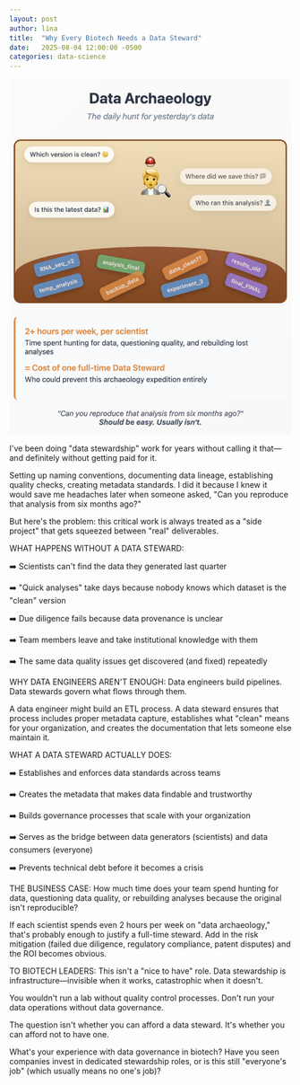 ```yaml
---
layout: post
author: lina
title:  "Why Every Biotech Needs a Data Steward"
date:   2025-08-04 12:00:00 -0500
categories: data-science
---
```


![Data Archeolgy is too expensive](/assets/images/posts/2025-08-04-why-every-biotech-needs-a-data-steward.png)

I've been doing "data stewardship" work for years without calling it that—and definitely without getting paid for it.

Setting up naming conventions, documenting data lineage, establishing quality checks, creating metadata standards. I did it because I knew it would save me headaches later when someone asked, "Can you reproduce that analysis from six months ago?"

But here's the problem: this critical work is always treated as a "side project" that gets squeezed between "real" deliverables.

WHAT HAPPENS WITHOUT A DATA STEWARD:

➡️ Scientists can't find the data they generated last quarter

➡️ "Quick analyses" take days because nobody knows which dataset is the "clean" version

➡️ Due diligence fails because data provenance is unclear

➡️ Team members leave and take institutional knowledge with them

➡️ The same data quality issues get discovered (and fixed) repeatedly

WHY DATA ENGINEERS AREN'T ENOUGH: Data engineers build pipelines. Data stewards govern what flows through them.

A data engineer might build an ETL process. A data steward ensures that process includes proper metadata capture, establishes what "clean" means for your organization, and creates the documentation that lets someone else maintain it.

WHAT A DATA STEWARD ACTUALLY DOES:

➡️ Establishes and enforces data standards across teams

➡️ Creates the metadata that makes data findable and trustworthy

➡️ Builds governance processes that scale with your organization

➡️ Serves as the bridge between data generators (scientists) and data consumers (everyone)

➡️ Prevents technical debt before it becomes a crisis

THE BUSINESS CASE: How much time does your team spend hunting for data, questioning data quality, or rebuilding analyses because the original isn't reproducible?

If each scientist spends even 2 hours per week on "data archaeology," that's probably enough to justify a full-time steward.
Add in the risk mitigation (failed due diligence, regulatory compliance, patent disputes) and the ROI becomes obvious.

TO BIOTECH LEADERS: This isn't a "nice to have" role. Data stewardship is infrastructure—invisible when it works, catastrophic when it doesn't.

You wouldn't run a lab without quality control processes. Don't run your data operations without data governance.

The question isn't whether you can afford a data steward. It's whether you can afford not to have one.

What's your experience with data governance in biotech? Have you seen companies invest in dedicated stewardship roles, or is this still "everyone's job" (which usually means no one's job)?